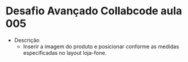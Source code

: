 # Desafio Avançado Collabcode aula 005

- Descrição  
  - Inserir a imagem do produto e posicionar conforme as medidas especificadas no layout loja-fone.